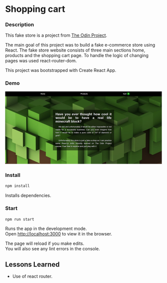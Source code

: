 # Shopping cart
### Description
This fake store is a project from [The Odin Project](https://www.theodinproject.com/).

The main goal of this project was to build a fake e-commerce store using React. The fake store website consists of three main sections home, products and the shopping cart page. To handle the logic of changing pages was used react-router-dom. 

This project was bootstrapped with Create React App.
### Demo
[![demo-image](https://raw.githubusercontent.com/Igor-CA/shopping-cart/master/src/images/Shopping-cart-demo.png)](https://igor-ca.github.io/shopping-cart/)
### Install

```sh
npm install
```

Installs dependencies.

### Start

```sh
npm run start
```


Runs the app in the development mode.<br /> Open
[http://localhost:3000](http://localhost:3000) to view it in the browser.

The page will reload if you make edits.<br /> You will also see any lint errors
in the console.

## Lessons Learned

- Use of react router.

